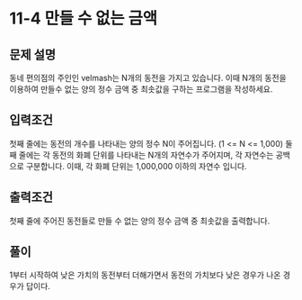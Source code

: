 # 11-4 만들 수 없는 금액
## 문제 설명
동네 편의점의 주인인 velmash는 N개의 동전을 가지고 있습니다. 이때 N개의 동전을 이용하여 만들수 없는 양의 정수 금액 중 최솟값을 구하는 프로그램을 작성하세요.
## 입력조건
첫째 줄에는 동전의 개수를 나타내는 양의 정수 N이 주어집니다. (1 <= N <= 1,000)
둘째 줄에는 각 동전의 화폐 단위를 나타내는 N개의 자연수가 주어지며, 각 자연수는 공백으로 구분합니다. 이때, 각 화폐 단위는 1,000,000 이하의 자연수 입니다.
## 출력조건
첫째 줄에 주어진 동전들로 만들 수 없는 양의 정수 금액 중 최솟값을 출력합니다.
## 풀이
1부터 시작하여 낮은 가치의 동전부터 더해가면서 동전의 가치보다 낮은 경우가 나온 경우가 답이다.